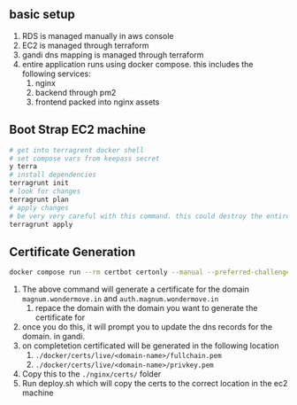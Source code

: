 ## basic setup
1. RDS is managed manually in aws console
2. EC2 is managed through terraform
3. gandi dns mapping is managed through terraform
4. entire application runs using docker compose. this includes the following services:
   1. nginx
   2. backend through pm2
   3. frontend packed into nginx assets
   
## Boot Strap EC2 machine
```bash
# get into terragrent docker shell
# set compose vars from keepass secret
y terra
# install dependencies
terragrunt init
# look for changes
terragrunt plan
# apply changes
# be very very careful with this command. this could destroy the entire infrastructure
terragrunt apply
```


## Certificate Generation

```bash
docker compose run --rm certbot certonly --manual --preferred-challenges -d 'auth.magnum.wondermove.in,magnum.wondermove.in'
```
1. The above command will generate a certificate for the domain `magnum.wondermove.in` and `auth.magnum.wondermove.in`
   1. repace the domain with the domain you want to generate the certificate for
2. once you do this, it will prompt you to update the dns records for the domain. in gandi. 
3. on completetion certificated will be generated in the following location
   1. `./docker/certs/live/<domain-name>/fullchain.pem`
   2. `./docker/certs/live/<domain-name>/privkey.pem`
4. Copy this to the `./nginx/certs/` folder
5. Run deploy.sh which will copy the certs to the correct location in the ec2 machine